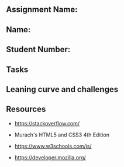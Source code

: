 ## Assignment Name: 


## Name: 


## Student Number: 


## Tasks




## Leaning curve and challenges



## Resources


- https://stackoverflow.com/

- Murach's HTML5 and CSS3 4th Edition

- https://www.w3schools.com/js/

- https://developer.mozilla.org/
